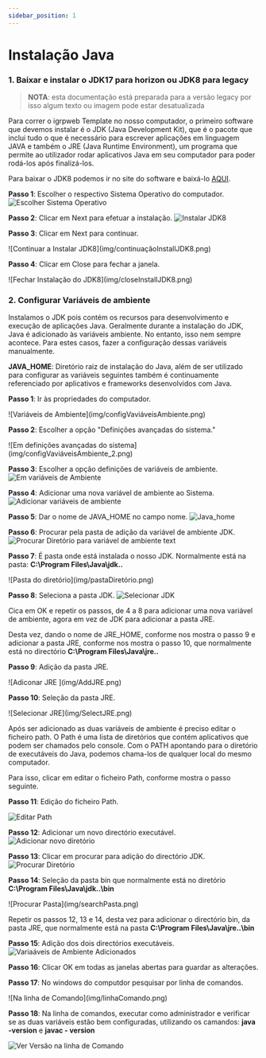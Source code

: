 ```yaml
---
sidebar_position: 1
---
```


# Instalação Java

### 1. Baixar e instalar o JDK17 para horizon ou JDK8 para legacy
> **NOTA**: esta documentação está preparada para a versão legacy por isso algum texto ou imagem pode estar desatualizada

Para correr o igrpweb Template no nosso computador, o primeiro software que devemos instalar é o JDK (Java Development Kit), que é o pacote que inclui tudo o que é necessário para escrever aplicações em linguagem JAVA e também o JRE (Java Runtime Environment), um programa que permite ao utilizador rodar aplicativos Java em seu computador para poder rodá-los após finalizá-los.  

Para baixar o JDK8 podemos ir no site do software e baixá-lo [AQUI](https://www.oracle.com/java/technologies/downloads/#java8?msgid=bugsview8).

**Passo 1**: Escolher o respectivo Sistema Operativo do computador.
![Escolher Sistema Operativo](img/sistemaoperativo.png)

**Passo 2**: Clicar em Next para efetuar a instalação.
![Instalar JDK8](img/installJDK8.png)

**Passo 3**: Clicar em Next para continuar.
<div style={{ textAlign: 'center' }}>
  ![Continuar a Instalar JDK8](img/continuaçãoInstallJDK8.png)
</div>

**Passo 4**: Clicar em Close para fechar a janela.
<div style={{ textAlign: 'center' }}>
  ![Fechar Instalação do JDK8](img/closeInstallJDK8.png)
</div>

### 2. Configurar Variáveis de ambiente

Instalamos o JDK pois contém os recursos para desenvolvimento e execução de aplicações Java. Geralmente durante a instalação do JDK, Java é adicionado às variáveis ambiente. No entanto, isso nem sempre acontece. Para estes casos, fazer a configuração dessas variáveis manualmente.

**JAVA_HOME**:  Diretório raiz de instalação do Java, além de ser utilizado para configurar as variáveis seguintes também é continuamente referenciado por aplicativos e frameworks desenvolvidos com Java.

**Passo 1**: Ir às propriedades do computador.
<div style={{ textAlign: 'center' }}>
  ![Variáveis de Ambiente](img/configVaviáveisAmbiente.png)
</div>

**Passo 2**: Escolher a opção "Definições avançadas do sistema."
<div style={{ textAlign: 'center' }}>
 ![Em definições avançadas do sistema](img/configVaviáveisAmbiente_2.png)
</div>

**Passo 3**: Escolher a opção definições de variáveis de ambiente.
![Em variáveis de Ambiente](img/configVaviáveisAmbiente_3.png)

**Passo 4**: Adicionar uma nova variável de ambiente ao Sistema.
![Adicionar variáveis de ambiente](img/configVaviáveisAmbiente_4.png)

**Passo 5**: Dar o nome de JAVA_HOME no campo nome.
![Java_home](img/addJavaHome.png)

**Passo 6**: Procurar pela pasta de adição da variável de ambiente JDK.
![Procurar Diretório para variável de ambiente text](img/DirVariávelAmbiente.png)

**Passo 7**: É pasta onde está instalada o nosso JDK. Normalmente está na pasta: **C:\Program Files\Java\jdk..** 
<div style={{ textAlign: 'center' }}>
 ![Pasta do diretório](img/pastaDiretório.png)
</div>

**Passo 8**: Seleciona a pasta JDK.
![Selecionar JDK](img/selectJDK.png)

Cica em OK e repetir os passos, de 4 a 8 para adicionar uma nova variável de ambiente, agora em vez de JDK para adicionar a pasta JRE.

Desta vez, dando o nome de JRE_HOME, conforme nos mostra o passo 9 e adicionar a pasta JRE, conforme nos mostra o passo 10, que normalmente está no directório **C:\Program Files\Java\jre..**

**Passo 9**: Adição da pasta JRE.
<div style={{ textAlign: 'center' }}>
 ![Adiconar JRE ](img/AddJRE.png)
</div>

**Passo 10**: Seleção da pasta JRE.
<div style={{ textAlign: 'center' }}>
 ![Selecionar JRE](img/SelectJRE.png)
</div>

Após ser adicionado as duas variáveis de ambiente é preciso editar o ficheiro path. O Path é uma lista de diretórios que contém aplicativos que podem ser chamados pelo console. Com o PATH apontando para o diretório de executáveis do Java, podemos chama-los de qualquer local do mesmo computador.

Para isso, clicar em editar o ficheiro Path, conforme mostra o passo seguinte.

**Passo 11**: Edição do ficheiro Path.

![Editar Path](img/editePath.png)

**Passo 12**: Adicionar um novo directório executável.
![Adicionar novo diretório](img/AddNewDiretório.png)

**Passo 13**: Clicar em procurar para adição do directório JDK.
![Procurar Diretório](img/searchDiretório.png)

**Passo 14**: Seleção da pasta bin que normalmente está no diretório **C:\Program Files\Java\jdk..\bin** 
<div style={{ textAlign: 'center' }}>
 ![Procurar Pasta](img/searchPasta.png)
</div>

Repetir os passos 12, 13 e 14, desta vez para adicionar o directório bin, da pasta JRE, que normalmente está na pasta **C:\Program Files\Java\jre..\bin** 

**Passo 15**: Adição dos dois directórios executáveis.
![Variaáveis de Ambiente Adicionados](img/variáveisAmbienteAdd.png)

**Passo 16**: Clicar OK em todas as janelas abertas para guardar as alterações.

**Passo 17**: No windows do computdor pesquisar por linha de comandos.
<div style={{ textAlign: 'center' }}>
 ![Na linha de Comando](img/linhaComando.png)
</div>

**Passo 18**: Na linha de comandos, executar como administrador e verificar se as duas variáveis estão bem configuradas, utilizando os camandos: 
**java -version** e **javac - version**

![Ver Versão na linha de Comando](img/versionJavaJavac.png)